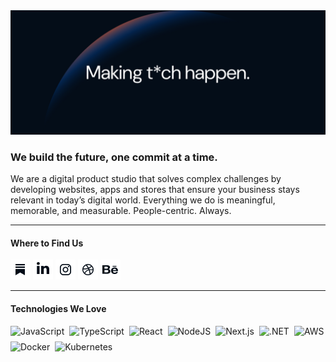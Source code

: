 <img class="logo" src="https://github.com/wearemiew/.github/raw/main/static/miew-banner.png" alt="Miew Banner"/>

### We build the future, one commit at a time.

We are a digital product studio that solves complex challenges by developing websites, apps and stores that ensure your business stays relevant in today’s digital world. Everything we do is meaningful, memorable, and measurable. People-centric. Always.

---

#### Where to Find Us
[![Website](https://github.com/wearemiew/.github/raw/main/static/Miewton-icons.png)](https://www.miew.pt) 
[![LinkedIn](https://github.com/wearemiew/.github/raw/main/static/Miewton-icons-1.png)](https://www.linkedin.com/company/miew/) 
[![Instagram](https://github.com/wearemiew/.github/raw/main/static/Miewton-icons-2.png)](https://www.instagram.com/wearemiew/) 
[![Dribbble](https://github.com/wearemiew/.github/raw/main/static/Miewton-icons-3.png)](https://dribbble.com/miew) 
[![Behance](https://github.com/wearemiew/.github/raw/main/static/Miewton-icons-4.png)](https://www.behance.net/miew) 

---
#### Technologies We Love
<div style="display: flex; flex-wrap: wrap; gap: 8px;">
    <img src="https://img.shields.io/badge/javascript-%23F7DF1E.svg?logo=javascript&logoColor=white" alt="JavaScript" />
    <img src="https://img.shields.io/badge/typescript-%23007ACC.svg?logo=typescript&logoColor=white" alt="TypeScript" />
    <img src="https://img.shields.io/badge/react-%2320232a.svg?logo=react&logoColor=%2361DAFB" alt="React" />
    <img src="https://img.shields.io/badge/Node.js-6DA55F?logo=node.js&logoColor=white" alt="NodeJS" />
    <img src="https://img.shields.io/badge/Next.js-black?logo=next.js&logoColor=white" alt="Next.js" />
    <img src="https://img.shields.io/badge/.NET-512BD4?logo=dotnet&logoColor=white" alt=".NET" />
    <img src="https://img.shields.io/badge/AWS-%23FF9900.svg?logo=amazon-web-services&logoColor=white" alt="AWS" />
    <img src="https://img.shields.io/badge/docker-%230db7ed.svg?logo=docker&logoColor=white" alt="Docker" />
    <img src="https://img.shields.io/badge/kubernetes-%23326ce5.svg?logo=kubernetes&logoColor=white" alt="Kubernetes" />
</div>
